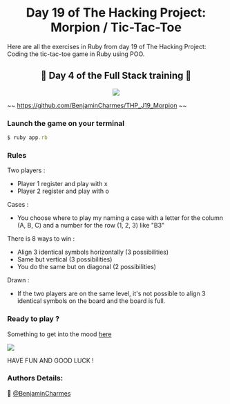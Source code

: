 <h1 align="center">Day 19 of The Hacking Project: Morpion / Tic-Tac-Toe</h1>

Here are all the exercises in Ruby from day 19 of The Hacking Project: Coding the tic-tac-toe game in Ruby using POO.

<h2 align="center">🎉 Day 4 of the Full Stack training 🎉</h2>

<p align="center"><img src="https://media.giphy.com/media/Yj97rLWiH29Hi/giphy.gif"/></p>

~~ https://github.com/BenjaminCharmes/THP_J19_Morpion ~~


### Launch the game on your terminal ###

```ruby
$ ruby app.rb
```

### Rules ###

Two players :
* Player 1 register and play with x
* Player 2 register and play with o

Cases :
* You choose where to play my naming a case with a letter for the column (A, B, C) and a number for the row (1, 2, 3) like "B3"

There is 8 ways to win :
* Align 3 identical symbols horizontally (3 possibilities)
* Same but vertical (3 possibilities)
* You do the same but on diagonal (2 possibilities)

Drawn :
* If the two players are on the same level, it's not possible to align 3 identical symbols on the board and the board is full.

### Ready to play ?  
Something to get into the mood [here](https://www.youtube.com/watch?v=BdLSJAAF-kc)

![](https://media1.giphy.com/media/vJfWmEboAQS1YXQe6a/giphy.gif?cid=ecf05e47rsbj6990pm08o46xmmpkovfclz71zbezhn8oslls&rid=giphy.gif&ct=g)

HAVE FUN AND GOOD LUCK ! 


### Authors Details:

👤 [@BenjaminCharmes](https://github.com/BenjaminCharmes)